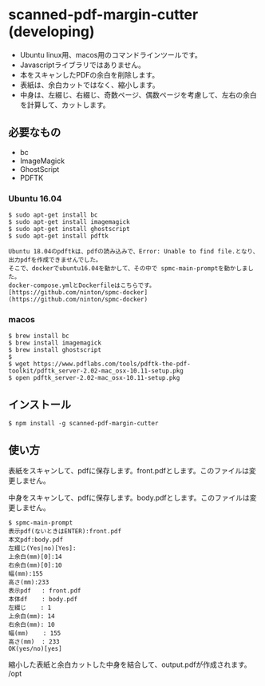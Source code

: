 # scanned-pdf-margin-cutter (developing)

+ Ubuntu linux用、macos用のコマンドラインツールです。
+ Javascriptライブラリではありません。
+ 本をスキャンしたPDFの余白を削除します。
+ 表紙は、余白カットではなく、縮小します。
+ 中身は、左綴じ、右綴じ、奇数ページ、偶数ページを考慮して、左右の余白を計算して、カットします。

## 必要なもの

+ bc
+ ImageMagick
+ GhostScript
+ PDFTK

### Ubuntu 16.04

    $ sudo apt-get install bc
    $ sudo apt-get install imagemagick
    $ sudo apt-get install ghostscript
    $ sudo apt-get install pdftk

    Ubuntu 18.04のpdftkは、pdfの読み込みで、Error: Unable to find file.となり、出力pdfを作成できませんでした。
    そこで、dockerでubuntu16.04を動かして、その中で spmc-main-promptを動かしました。
    docker-compose.ymlとDockerfileはこちらです。
    [https://github.com/ninton/spmc-docker](https://github.com/ninton/spmc-docker)

### macos

    $ brew install bc
    $ brew install imagemagick
    $ brew install ghostscript
    $
    $ wget https://www.pdflabs.com/tools/pdftk-the-pdf-toolkit/pdftk_server-2.02-mac_osx-10.11-setup.pkg
    $ open pdftk_server-2.02-mac_osx-10.11-setup.pkg

## インストール

    $ npm install -g scanned-pdf-margin-cutter

## 使い方

表紙をスキャンして、pdfに保存します。front.pdfとします。このファイルは変更しません。

中身をスキャンして、pdfに保存します。body.pdfとします。このファイルは変更しません。

    $ spmc-main-prompt
    表示pdf(ないときはENTER):front.pdf
    本文pdf:body.pdf
    左綴じ(Yes|no)[Yes]:
    上余白(mm)[0]:14
    右余白(mm)[0]:10
    幅(mm):155
    高さ(mm):233
    表示pdf   : front.pdf
    本体df    : body.pdf
    左綴じ    : 1
    上余白(mm): 14
    右余白(mm): 10
    幅(mm)    : 155
    高さ(mm)  : 233
    OK(yes/no)[yes]

縮小した表紙と余白カットした中身を結合して、output.pdfが作成されます。
/opt